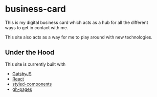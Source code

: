 # business-card
This is my digital business card which acts as a hub for all the different ways to get in contact with me.

This site also acts as a way for me to play around with new technologies.

## Under the Hood
This site is currently built with
- [GatsbyJS](https://www.gatsbyjs.org/)
- [React](https://reactjs.org/)
- [styled-components](https://www.styled-components.com/)
- [gh-pages](https://pages.github.com/)
